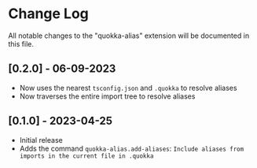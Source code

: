 # Change Log

All notable changes to the "quokka-alias" extension will be documented in this file.

## [0.2.0] - 06-09-2023

- Now uses the nearest `tsconfig.json` and `.quokka` to resolve aliases
- Now traverses the entire import tree to resolve aliases

## [0.1.0] - 2023-04-25

- Initial release
- Adds the command `quokka-alias.add-aliases`: `Include aliases from imports in the current file in .quokka`
